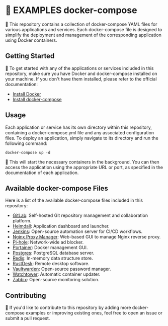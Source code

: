 # **🤔 EXAMPLES docker-compose**
🐳 This repository contains a collection of docker-compose YAML files for various applications and services. Each docker-compose file is designed to simplify the deployment and management of the corresponding application using Docker containers.

## Getting Started
🚀 To get started with any of the applications or services included in this repository, make sure you have Docker and docker-compose installed on your machine. If you don't have them installed, please refer to the official documentation:

- [Install Docker](https://docs.docker.com/get-docker/)
- [Install docker-compose](https://docs.docker.com/compose/install/)

## Usage
Each application or service has its own directory within this repository, containing a docker-compose.yml file and any associated configuration files. To deploy an application, simply navigate to its directory and run the following command:

`docker-compose up -d`

🎉 This will start the necessary containers in the background. You can then access the application using the appropriate URL or port, as specified in the documentation of each application.

## Available docker-compose Files
Here is a list of the available docker-compose files included in this repository:

- [GitLab](gitlab/): Self-hosted Git repository management and collaboration platform.
- [Heimdall](heimdall/): Application dashboard and launcher.
- [Jenkins](jenkins/): Open-source automation server for CI/CD workflows.
- [Nginx Proxy Manager](nginx-proxy-manager/): Web-based GUI to manage Nginx reverse proxy.
- [Pi-hole](pihole/): Network-wide ad blocker.
- [Portainer](portainer/): Docker management GUI.
- [Postgres](postgres/): PostgreSQL database server.
- [Redis](redis/): In-memory data structure store.
- [RustDesk](rustdesk/): Remote desktop software.
- [Vaultwarden](vaultwarden/): Open-source password manager.
- [Watchtower](watchtower/): Automatic container updater.
- [Zabbix](zabbix/): Open-source monitoring solution.

## Contributing
🤝 If you'd like to contribute to this repository by adding more docker-compose examples or improving existing ones, feel free to open an issue or submit a pull request.
